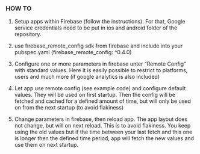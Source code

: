### HOW TO

1. Setup apps within Firebase (follow the instructions). For that, Google service credentials need to be put in ios and android folder of the repository.

2. use firebase_remote_config sdk from firebase and include into your pubspec.yaml (firebase_remote_config: ^0.4.0)


3. Configure one or more parameters in firebase unter “Remote Config” with standard values. Here it is easily possible to restrict to platforms, users and much more (if google analytics is also included)

4. Let app use remote config (see example code) and configure default values. They will be used on first startup. Then the config will be fetched and cached for a defined amount of time, but will only be used on from the next startup (to avoid flakiness)

5. Change parameters in firebase, then reload app. The app layout does not change, but will on next reload. This is to avoid flakiness. You keep using the old values but if the time between your last fetch and this one is longer then the defined time period, app will fetch the new values and use them on next startup.
